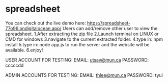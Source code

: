 # spreadsheet
 You can check out the live demo here: https://spreadsheet-77o96.ondigitalocean.app/
Users can add/remove other user to view the spreadsheet.
1.After extracting the zip file
2.Launch terminal on LINUX or CMD for windows
3.navigate to the current extracted folder.
4.type in:  npm install
5.type in: node app.js     to run the server and the website will be available.
6.enjoy!



USER ACCOUNT FOR TESTING:
EMAIL: utsav@mun.ca
PASSWORD: cccccdd


ADMIN ACCOUNTS FOR TESTING:
EMAIL: thlee@mun.ca
PASSWORD: tyui
